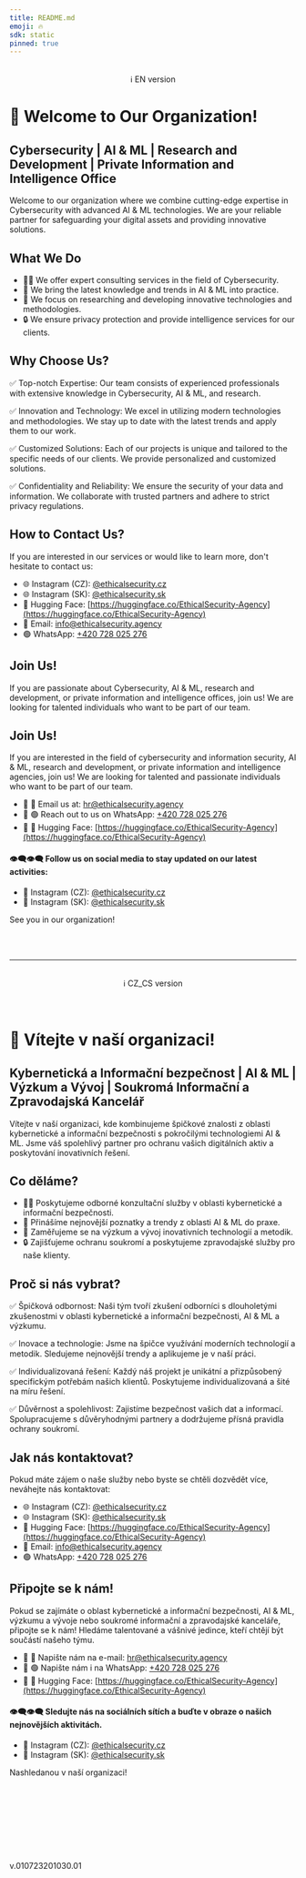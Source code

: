 ```yaml
---
title: README.md
emoji: 🔥
sdk: static
pinned: true
---
```




<br>
<center>ℹ️ EN version</center>

# 🚀 Welcome to Our Organization!

## Cybersecurity | AI & ML | Research and Development | Private Information and Intelligence Office

Welcome to our organization where we combine cutting-edge expertise in Cybersecurity with advanced AI & ML technologies. We are your reliable partner for safeguarding your digital assets and providing innovative solutions.

## What We Do

- 👨‍💻 We offer expert consulting services in the field of Cybersecurity.
- 🧠 We bring the latest knowledge and trends in AI & ML into practice.
- 🎯 We focus on researching and developing innovative technologies and methodologies.
- 🔒 We ensure privacy protection and provide intelligence services for our clients.

## Why Choose Us?

✅ Top-notch Expertise: Our team consists of experienced professionals with extensive knowledge in Cybersecurity, AI & ML, and research.

✅ Innovation and Technology: We excel in utilizing modern technologies and methodologies. We stay up to date with the latest trends and apply them to our work.

✅ Customized Solutions: Each of our projects is unique and tailored to the specific needs of our clients. We provide personalized and customized solutions.

✅ Confidentiality and Reliability: We ensure the security of your data and information. We collaborate with trusted partners and adhere to strict privacy regulations.

## How to Contact Us?

If you are interested in our services or would like to learn more, don't hesitate to contact us:

- 🌐 Instagram (CZ): [@ethicalsecurity.cz](https://www.instagram.com/ethicalsecurity.cz/)
- 🌐 Instagram (SK): [@ethicalsecurity.sk](https://www.instagram.com/ethicalsecurity.sk/)
- 🤗 Hugging Face: [https://huggingface.co/EthicalSecurity-Agency](https://huggingface.co/EthicalSecurity-Agency)
- 📧 Email: info@ethicalsecurity.agency
- 🟢 WhatsApp: [+420 728 025 276](https://wa.me/+420728025276)

## Join Us!

If you are passionate about Cybersecurity, AI & ML, research and development, or private information and intelligence offices, join us! We are looking for talented individuals who want to be part of our team.

## Join Us!

If you are interested in the field of cybersecurity and information security, AI & ML, research and development, or private information and intelligence agencies, join us! We are looking for talented and passionate individuals who want to be part of our team.

- 🌟 📧 Email us at: [hr@ethicalsecurity.agency](mailto:hr@ethicalsecurity.agency)
- 🌟 🟢 Reach out to us on WhatsApp: [+420 728 025 276](https://wa.me/+420728025276)
- 🤖 🤗 Hugging Face: [https://huggingface.co/EthicalSecurity-Agency](https://huggingface.co/EthicalSecurity-Agency)

#### 👁️‍🗨️👁️‍🗨️ Follow us on social media to stay updated on our latest activities:
- 📲 Instagram (CZ): [@ethicalsecurity.cz](https://www.instagram.com/ethicalsecurity.cz/)
- 📲 Instagram (SK): [@ethicalsecurity.sk](https://www.instagram.com/ethicalsecurity.sk/)

    
See you in our organization!




<br><br>



* * *
<br>
<center>ℹ️ CZ_CS version</center>


<br>
<br>






# 🚀 Vítejte v naší organizaci!

## Kybernetická a Informační bezpečnost | AI & ML | Výzkum a Vývoj | Soukromá Informační a Zpravodajská Kancelář

Vítejte v naší organizaci, kde kombinujeme špičkové znalosti z oblasti kybernetické a informační bezpečnosti s pokročilými technologiemi AI & ML. Jsme váš spolehlivý partner pro ochranu vašich digitálních aktiv a poskytování inovativních řešení.

## Co děláme?

- 👨‍💻 Poskytujeme odborné konzultační služby v oblasti kybernetické a informační bezpečnosti.
- 🧠 Přinášíme nejnovější poznatky a trendy z oblasti AI & ML do praxe.
- 🎯 Zaměřujeme se na výzkum a vývoj inovativních technologií a metodik.
- 🔒 Zajišťujeme ochranu soukromí a poskytujeme zpravodajské služby pro naše klienty.

## Proč si nás vybrat?

✅ Špičková odbornost: Naši tým tvoří zkušení odborníci s dlouholetými zkušenostmi v oblasti kybernetické a informační bezpečnosti, AI & ML a výzkumu.

✅ Inovace a technologie: Jsme na špičce využívání moderních technologií a metodik. Sledujeme nejnovější trendy a aplikujeme je v naší práci.

✅ Individualizovaná řešení: Každý náš projekt je unikátní a přizpůsobený specifickým potřebám našich klientů. Poskytujeme individualizovaná a šité na míru řešení.

✅ Důvěrnost a spolehlivost: Zajistíme bezpečnost vašich dat a informací. Spolupracujeme s důvěryhodnými partnery a dodržujeme přísná pravidla ochrany soukromí.

## Jak nás kontaktovat?

Pokud máte zájem o naše služby nebo byste se chtěli dozvědět více, neváhejte nás kontaktovat:

- 🌐 Instagram (CZ): [@ethicalsecurity.cz](https://www.instagram.com/ethicalsecurity.cz/)
- 🌐 Instagram (SK): [@ethicalsecurity.sk](https://www.instagram.com/ethicalsecurity.sk/)
- 🤗 Hugging Face: [https://huggingface.co/EthicalSecurity-Agency](https://huggingface.co/EthicalSecurity-Agency)
- 📧 Email: info@ethicalsecurity.agency
- 🟢 WhatsApp: [+420 728 025 276](https://wa.me/+420728025276)

## Připojte se k nám!

Pokud se zajímáte o oblast kybernetické a informační bezpečnosti, AI & ML, výzkumu a vývoje nebo soukromé informační a zpravodajské kanceláře, připojte se k nám! Hledáme talentované a vášnivé jedince, kteří chtějí být součástí našeho týmu.

- 🌟 📧 Napište nám na e-mail: [hr@ethicalsecurity.agency](mailto:hr@ethicalsecurity.agency)
- 🌟 🟢 Napište nám i na WhatsApp: [+420 728 025 276](https://wa.me/+420728025276)
- 🤖 🤗 Hugging Face: [https://huggingface.co/EthicalSecurity-Agency](https://huggingface.co/EthicalSecurity-Agency)

#### 👁️‍🗨️👁️‍🗨️ Sledujte nás na sociálních sítích a buďte v obraze o našich nejnovějších aktivitách.
- 📲 Instagram (CZ): [@ethicalsecurity.cz](https://www.instagram.com/ethicalsecurity.cz/)
- 📲 Instagram (SK): [@ethicalsecurity.sk](https://www.instagram.com/ethicalsecurity.sk/)


Nashledanou v naší organizaci!


<br><br><br><br><br><br><br>

v.010723201030.01


